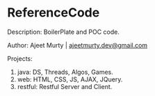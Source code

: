 ReferenceCode
=============

Description: BoilerPlate and POC code.

Author: Ajeet Murty | ajeetmurty.dev@gmail.com

Projects:

1.  java: DS, Threads, Algos, Games.
2.  web: HTML, CSS, JS, AJAX, JQuery. 
3.  restful: Restful Server and Client.
